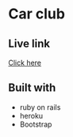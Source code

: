 # Car club


## Live link

[Click here](https://car-club-challenge.herokuapp.com)

## Built with
- ruby on rails
- heroku
- Bootstrap
